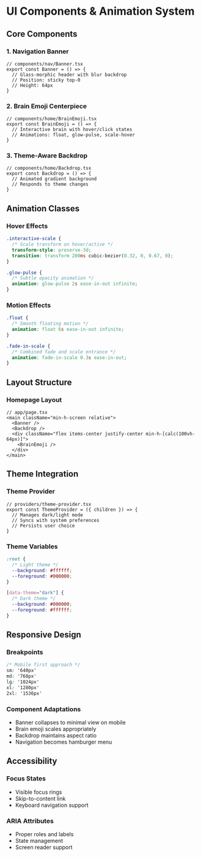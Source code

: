 # UI Components & Animation System

## Core Components

### 1. Navigation Banner
```tsx
// components/nav/Banner.tsx
export const Banner = () => {
  // Glass-morphic header with blur backdrop
  // Position: sticky top-0
  // Height: 64px
}
```

### 2. Brain Emoji Centerpiece
```tsx
// components/home/BrainEmoji.tsx
export const BrainEmoji = () => {
  // Interactive brain with hover/click states
  // Animations: float, glow-pulse, scale-hover
}
```

### 3. Theme-Aware Backdrop
```tsx
// components/home/Backdrop.tsx
export const Backdrop = () => {
  // Animated gradient background
  // Responds to theme changes
}
```

## Animation Classes

### Hover Effects
```css
.interactive-scale {
  /* Scale transform on hover/active */
  transform-style: preserve-3d;
  transition: transform 200ms cubic-bezier(0.32, 0, 0.67, 0);
}

.glow-pulse {
  /* Subtle opacity animation */
  animation: glow-pulse 2s ease-in-out infinite;
}
```

### Motion Effects
```css
.float {
  /* Smooth floating motion */
  animation: float 6s ease-in-out infinite;
}

.fade-in-scale {
  /* Combined fade and scale entrance */
  animation: fade-in-scale 0.3s ease-in-out;
}
```

## Layout Structure

### Homepage Layout
```tsx
// app/page.tsx
<main className="min-h-screen relative">
  <Banner />
  <Backdrop />
  <div className="flex items-center justify-center min-h-[calc(100vh-64px)]">
    <BrainEmoji />
  </div>
</main>
```

## Theme Integration

### Theme Provider
```tsx
// providers/theme-provider.tsx
export const ThemeProvider = ({ children }) => {
  // Manages dark/light mode
  // Syncs with system preferences
  // Persists user choice
}
```

### Theme Variables
```css
:root {
  /* Light theme */
  --background: #ffffff;
  --foreground: #000000;
}

[data-theme="dark"] {
  /* Dark theme */
  --background: #000000;
  --foreground: #ffffff;
}
```

## Responsive Design

### Breakpoints
```css
/* Mobile first approach */
sm: '640px'
md: '768px'
lg: '1024px'
xl: '1280px'
2xl: '1536px'
```

### Component Adaptations
- Banner collapses to minimal view on mobile
- Brain emoji scales appropriately
- Backdrop maintains aspect ratio
- Navigation becomes hamburger menu

## Accessibility

### Focus States
- Visible focus rings
- Skip-to-content link
- Keyboard navigation support

### ARIA Attributes
- Proper roles and labels
- State management
- Screen reader support 